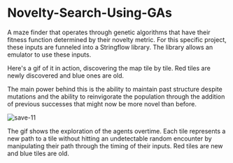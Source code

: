 # Novelty-Search-Using-GAs
A maze finder that operates through genetic algorithms that have their fitness function determined by their novelty metric. For this specific project, these inputs are funneled into a Stringflow library. The library allows an emulator to use these inputs.

Here's a gif of it in action, discovering the map tile by tile. Red tiles are newly discovered and blue ones are old. 

The main power behind this is the ability to maintain past structure despite mutations and the ability to reinvigorate the population through the addition of previous successes that might now be more novel than before.

![save-11](https://user-images.githubusercontent.com/20337549/140167383-dd897a6a-deac-4639-8196-2c954194d516.gif)

The gif shows the exploration of the agents overtime. Each tile represents a new path to a tile without hitting an undetectable random encounter by manipulating their path through the timing of their inputs. Red tiles are new and blue tiles are old.

